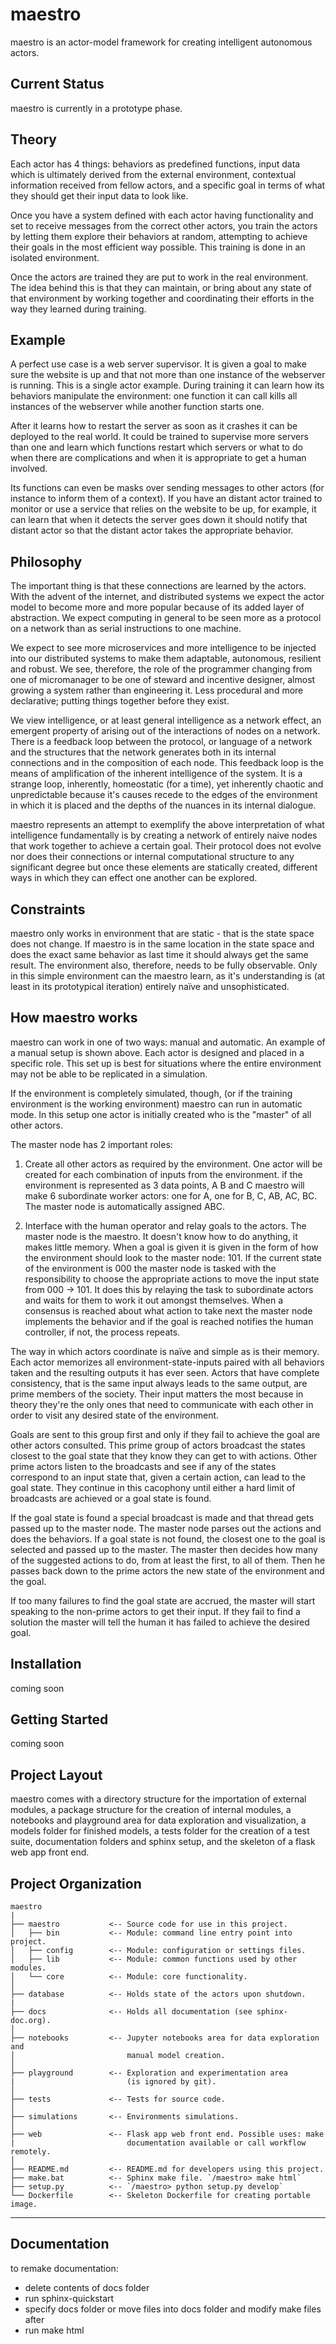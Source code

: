 # maestro


maestro is an actor-model framework for creating intelligent autonomous actors.


## Current Status

maestro is currently in a prototype phase.


## Theory

Each actor has 4 things: behaviors as predefined functions, input data which is
ultimately derived from the external environment, contextual information
received from fellow actors, and a specific goal in terms of what they should
get their input data to look like.

Once you have a system defined with each actor having functionality and set to
receive messages from the correct other actors, you train the actors by letting
them explore their behaviors at random, attempting to achieve their goals in the
most efficient way possible. This training is done in an isolated environment.

Once the actors are trained they are put to work in the real environment. The
idea behind this is that they can maintain, or bring about any state of that
environment by working together and coordinating their efforts in the way they
learned during training.


## Example

A perfect use case is a web server supervisor. It is given a goal to make sure
the website is up and that not more than one instance of the webserver is
running. This is a single actor example. During training it can learn how its
behaviors manipulate the environment: one function it can call kills all
instances of the webserver while another function starts one.

After it learns how to restart the server as soon as it crashes it can be
deployed to the real world. It could be trained to supervise more servers than
one and learn which functions restart which servers or what to do when there are
complications and when it is appropriate to get a human involved.

Its functions can even be masks over sending messages to other actors (for
instance to inform them of a context). If you have an distant actor trained to
monitor or use a service that relies on the website to be up, for example, it
can learn that when it detects the server goes down it should notify that
distant actor so that the distant actor takes the appropriate behavior.


## Philosophy

The important thing is that these connections are learned by the actors. With
the advent of the internet, and distributed systems we expect the actor model to
become more and more popular because of its added layer of abstraction. We
expect computing in general to be seen more as a protocol on a network than as
serial instructions to one machine.

We expect to see more microservices and more intelligence to be injected into
our distributed systems to make them adaptable, autonomous, resilient and
robust. We see, therefore, the role of the programmer changing from one of
micromanager to be one of steward and incentive designer, almost growing a
system rather than engineering it. Less procedural and more declarative; putting
things together before they exist.

We view intelligence, or at least general intelligence as a network effect, an
emergent property of arising out of the interactions of nodes on a network.
There is a feedback loop between the protocol, or language of a network and the
structures that the network generates both in its internal connections and in
the composition of each node. This feedback loop is the means of amplification
of the inherent intelligence of the system. It is a strange loop, inherently,
homeostatic (for a time), yet inherently chaotic and unpredictable because it's
causes recede to the edges of the environment in which it is placed and the
depths of the nuances in its internal dialogue.

maestro represents an attempt to exemplify the above interpretation of what
intelligence fundamentally is by creating a network of entirely naive nodes that
work together to achieve a certain goal. Their protocol does not evolve nor does
their connections or internal computational structure to any significant degree
but once these elements are statically created, different ways in which they can
effect one another can be explored.


## Constraints

maestro only works in environment that are static - that is the state space does
not change. If maestro is in the same location in the state space and does the
exact same behavior as last time it should always get the same result. The
environment also, therefore, needs to be fully observable. Only in this simple
environment can the maestro learn, as it's understanding is (at least in its
prototypical iteration) entirely naïve and unsophisticated.


## How maestro works

maestro can work in one of two ways: manual and automatic. An example of a
manual setup is shown above. Each actor is designed and placed in a specific
role. This set up is best for situations where the entire environment may not
be able to be replicated in a simulation.

If the environment is completely simulated, though, (or if the training
environment is the working environment) maestro can run in automatic mode. In
this setup one actor is initially created who is the "master" of all other
actors.

The master node has 2 important roles:

1. Create all other actors as required by the environment. One actor will be
created for each combination of inputs from the environment. if the environment
is represented as 3 data points, A B and C maestro will make 6 subordinate
worker actors: one for A, one for B, C, AB, AC, BC. The master node is
automatically assigned ABC.

2. Interface with the human operator and relay goals to the actors. The master
node is the maestro. It doesn't know how to do anything, it makes little memory.
When a goal is given it is given in the form of how the environment should look
to the master node: 101. If the current state of the environment is 000 the
master node is tasked with the responsibility to choose the appropriate actions
to move the input state from 000 -> 101. It does this by relaying the task to
subordinate actors and waits for them to work it out amongst themselves. When a
consensus is reached about what action to take next the master node implements
the behavior and if the goal is reached notifies the human controller, if not,
the process repeats.

The way in which actors coordinate is naïve and simple as is their memory. Each
actor memorizes all environment-state-inputs paired with all behaviors taken
and the resulting outputs it has ever seen. Actors that have complete
consistency, that is the same input always leads to the same output, are prime
members of the society. Their input matters the most because in theory they're
the only ones that need to communicate with each other in order to visit any
desired state of the environment.

Goals are sent to this group first and only if they fail to achieve the goal are
other actors consulted. This prime group of actors broadcast the states closest
to the goal state that they know they can get to with actions. Other prime
actors listen to the broadcasts and see if any of the states correspond to an
input state that, given a certain action, can lead to the goal state. They
continue in this cacophony until either a hard limit of broadcasts are achieved
or a goal state is found.

If the goal state is found a special broadcast is made and that thread gets
passed up to the master node. The master node parses out the actions and does
the behaviors. If a goal state is not found, the closest one to the goal is
selected and passed up to the master. The master then decides how many of the
suggested actions to do, from at least the first, to all of them. Then he passes
back down to the prime actors the new state of the environment and the goal.

If too many failures to find the goal state are accrued, the master will start
speaking to the non-prime actors to get their input. If they fail to find a
solution the master will tell the human it has failed to achieve the desired
goal.





## Installation

coming soon


## Getting Started

coming soon


## Project Layout

maestro comes with a directory structure for the importation of external
modules, a package structure for the creation of internal modules, a notebooks
and playground area for data exploration and visualization, a models folder for
finished models, a tests folder for the creation of a test suite, documentation
folders and sphinx setup, and the skeleton of a flask web app front end.

Project Organization
--------------------
    maestro
    |
    ├── maestro           <-- Source code for use in this project.
    │   ├── bin           <-- Module: command line entry point into project.
    │   ├── config        <-- Module: configuration or settings files.
    │   ├── lib           <-- Module: common functions used by other modules.
    │   └── core          <-- Module: core functionality.
    │
    ├── database          <-- Holds state of the actors upon shutdown.
    |
    ├── docs              <-- Holds all documentation (see sphinx-doc.org).
    │
    ├── notebooks         <-- Jupyter notebooks area for data exploration and
    │                         manual model creation.
    │
    ├── playground        <-- Exploration and experimentation area
    |                         (is ignored by git).
    │
    ├── tests             <-- Tests for source code.
    │
    ├── simulations       <-- Environments simulations.
    │
    ├── web               <-- Flask app web front end. Possible uses: make
    |                         documentation available or call workflow remotely.
    │
    ├── README.md         <-- README.md for developers using this project.
    ├── make.bat          <-- Sphinx make file. `/maestro> make html`
    ├── setup.py          <-- `/maestro> python setup.py develop`
    └── Dockerfile        <-- Skeleton Dockerfile for creating portable image.

--------

## Documentation

to remake documentation:
- delete contents of docs folder
- run sphinx-quickstart
- specify docs folder or move files into docs folder and modify make files after
- run make html
